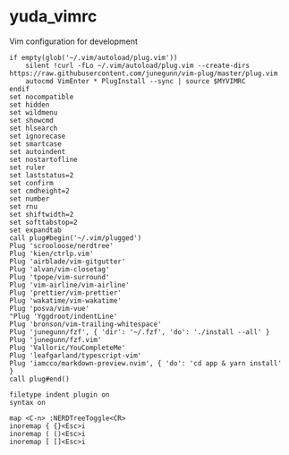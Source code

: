 # yuda_vimrc
Vim configuration for development

    if empty(glob('~/.vim/autoload/plug.vim'))
        silent !curl -fLo ~/.vim/autoload/plug.vim --create-dirs https://raw.githubusercontent.com/junegunn/vim-plug/master/plug.vim
        autocmd VimEnter * PlugInstall --sync | source $MYVIMRC
    endif
    set nocompatible
    set hidden
    set wildmenu
    set showcmd
    set hlsearch
    set ignorecase
    set smartcase
    set autoindent
    set nostartofline
    set ruler
    set laststatus=2
    set confirm
    set cmdheight=2
    set number
    set rnu 
    set shiftwidth=2
    set softtabstop=2
    set expandtab
    call plug#begin('~/.vim/plugged')
    Plug 'scrooloose/nerdtree'
    Plug 'kien/ctrlp.vim'
    Plug 'airblade/vim-gitgutter'
    Plug 'alvan/vim-closetag'
    Plug 'tpope/vim-surround'
    Plug 'vim-airline/vim-airline'
    Plug 'prettier/vim-prettier'
    Plug 'wakatime/vim-wakatime'
    Plug 'posva/vim-vue'
    "Plug 'Yggdroot/indentLine'
    Plug 'bronson/vim-trailing-whitespace'
    Plug 'junegunn/fzf', { 'dir': '~/.fzf', 'do': './install --all' }
    Plug 'junegunn/fzf.vim'
    Plug 'Valloric/YouCompleteMe'
    Plug 'leafgarland/typescript-vim'
    Plug 'iamcco/markdown-preview.nvim', { 'do': 'cd app & yarn install'  }
    call plug#end()
    
    filetype indent plugin on
    syntax on
    
    map <C-n> :NERDTreeToggle<CR>
    inoremap { {}<Esc>i
    inoremap ( ()<Esc>i
    inoremap [ []<Esc>i

